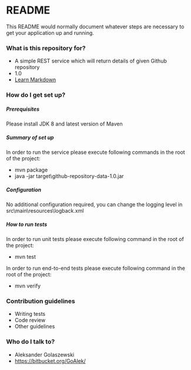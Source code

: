 # README #

This README would normally document whatever steps are necessary to get your application up and running.

### What is this repository for? ###

* A simple REST service which will return details of given Github repository
* 1.0
* [Learn Markdown](https://bitbucket.org/tutorials/markdowndemo)

### How do I get set up? ###

##### Prerequisites  #####
Please install JDK 8 and latest version of Maven 

##### Summary of set up  #####
In order to run the service please execute following 
commands in the root of the project:
* mvn package
* java -jar target\github-repository-data-1.0.jar
    
##### Configuration  #####
No additional configuration required, you can change the
logging level in src\main\resources\logback.xml

##### How to run tests  #####
In order to run unit tests please execute following 
command in the root of the project:
* mvn test

In order to run end-to-end tests please execute following 
command in the root of the project:
* mvn verify

### Contribution guidelines ###

* Writing tests
* Code review
* Other guidelines

### Who do I talk to? ###

* Aleksander Golaszewski
* https://bitbucket.org/GoAlek/